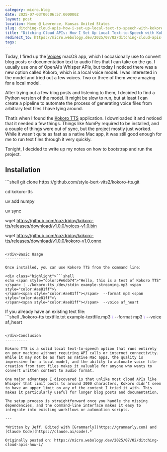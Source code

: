 ```yaml
---
category: micro.blog
date: 2025-07-03T00:06:57.000000Z
layout: post
location: Home @ Lawrence, Kansas United States
slug: ditching-cloud-apis-how-i-set-up-local-text-to-speech-with-kokoro-tts-and-python
title: "Ditching Cloud APIs: How I Set Up Local Text-to-Speech with Kokoro TTS and Python"
redirect_to: https://micro.webology.dev/2025/07/02/ditching-cloud-apis-how-i/
tags: 
---
```


Today, I fired up the [Voices](https://github.com/nazdridoy/kokoro-tts) macOS app, which I occasionally use to convert blog posts or documentation text to audio files that I can take on the go. I usually use one of OpenAI’s Whisper APIs, but today I noticed there was a new option called Kokoro, which is a local voice model. I was interested in the model and tried out a few voices. Two or three of them were amazing for a local model.

After trying out a few blog posts and listening to them, I decided to find a Python version of the model. It might be slow to run, but at least I can create a pipeline to automate the process of generating voice files from arbitrary text files I have lying around.

That’s when I found the [Kokoro TTS](https://github.com/nazdridoy/kokoro-tts) application. I downloaded it and noticed that it needed a few things. Things like NumPy required to be installed, and a couple of things were out of sync, but the project mostly just worked. While it wasn’t quite as fast as a native Mac app, it was still good enough for me to run text files through it very quickly.

Tonight, I decided to write up my notes on how to bootstrap and run the project.

Installation
------------

<div class="highlight">```shell
git clone https://github.com/style-bert-vits2/kokoro-tts.git

cd kokoro-tts

uv add numpy

uv sync 

wget https://github.com/nazdridoy/kokoro-tts/releases/download/v1.0.0/voices-v1.0.bin

wget https://github.com/nazdridoy/kokoro-tts/releases/download/v1.0.0/kokoro-v1.0.onnx

```

</div>Basic Usage
-----------

Once installed, you can use Kokoro TTS from the command line:

<div class="highlight">```shell
echo <span style="color:#e6db74">"Hello, this is a test of Kokoro TTS"</span> | ./kokoro-tts /dev/stdin example-streaming.mp3 <span style="color:#ae81ff">\
</span><span style="color:#ae81ff"></span>	--format mp3 <span style="color:#ae81ff">\
</span><span style="color:#ae81ff"></span>	--voice af_heart

```

</div>If you already have an existing text file:

<div class="highlight">```shell
./kokoro-tts textfile.txt example-textfile.mp3 <span style="color:#ae81ff">\
</span><span style="color:#ae81ff"></span>	--format mp3 <span style="color:#ae81ff">\
</span><span style="color:#ae81ff"></span>    --voice af_heart

```

</div>Conclusion
----------

Kokoro TTS is a solid local text-to-speech option that runs entirely on your machine without requiring API calls or internet connectivity. While it may not be as fast as native Mac apps, the quality is impressive for a local model, and the ability to automate voice file creation from text files makes it valuable for anyone who wants to convert written content to audio format.

One major advantage I discovered is that unlike most cloud APIs like Whisper that limit posts to around 3000 characters, Kokoro didn’t seem to have an upper limit on any of the content I tried it with. This makes it particularly useful for longer blog posts and documentation.

The setup process is straightforward once you handle the missing dependencies, and the command-line interface makes it easy to integrate into existing workflows or automation scripts.

---

*Written by Jeff. Edited with [Grammarly](https://grammarly.com) and [Claude Code](https://claude.ai/code).*

Originally posted on: https://micro.webology.dev/2025/07/02/ditching-cloud-apis-how-i/